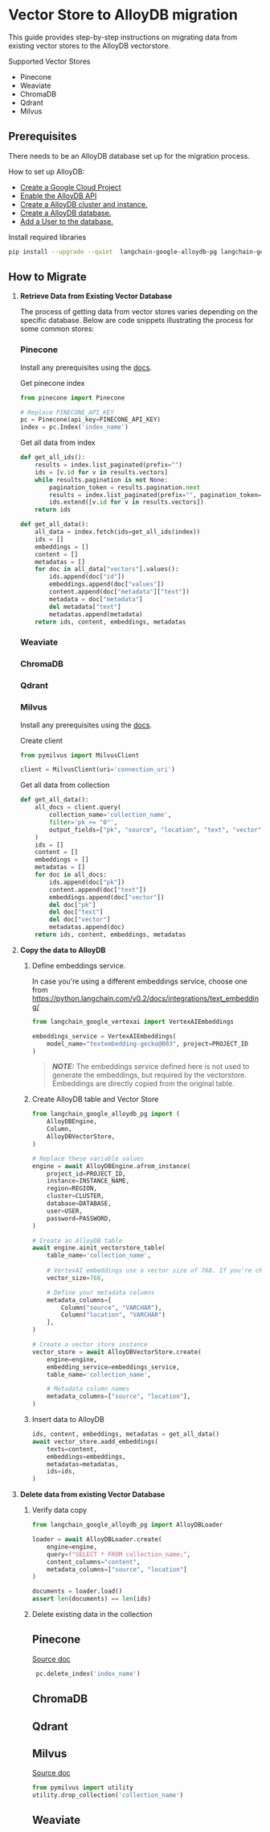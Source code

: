 # Vector Store to AlloyDB migration

This guide provides step-by-step instructions on migrating data from existing vector stores to the AlloyDB vectorstore.

Supported Vector Stores

- Pinecone
- Weaviate
- ChromaDB
- Qdrant
- Milvus

## Prerequisites

There needs to be an AlloyDB database set up for the migration process.

How to set up AlloyDB:

- [Create a Google Cloud Project](https://developers.google.com/workspace/guides/create-project)
- [Enable the AlloyDB API](https://console.cloud.google.com/flows/enableapi?apiid=alloydb.googleapis.com)
- [Create a AlloyDB cluster and instance.](https://cloud.google.com/alloydb/docs/cluster-create)
- [Create a AlloyDB database.](https://cloud.google.com/alloydb/docs/quickstart/create-and-connect)
- [Add a User to the database.](https://cloud.google.com/alloydb/docs/database-users/about)

Install required libraries

```bash
pip install --upgrade --quiet  langchain-google-alloydb-pg langchain-google-vertexai
```

## How to Migrate

1. **Retrieve Data from Existing Vector Database**

    The process of getting data from vector stores varies depending on the specific database. Below are code snippets illustrating the process for some common stores:

   ### Pinecone

   Install any prerequisites using the [docs](https://docs.pinecone.io/reference/python-sdk).

    Get pinecone index

    ```python
    from pinecone import Pinecone

    # Replace PINECONE_API_KEY
    pc = Pinecone(api_key=PINECONE_API_KEY)
    index = pc.Index('index_name')
    ```

    Get all data from index

    ```python
    def get_all_ids():
        results = index.list_paginated(prefix="")
        ids = [v.id for v in results.vectors]
        while results.pagination is not None:
            pagination_token = results.pagination.next
            results = index.list_paginated(prefix="", pagination_token=pagination_token)
            ids.extend([v.id for v in results.vectors])
        return ids

    def get_all_data():
        all_data = index.fetch(ids=get_all_ids(index))
        ids = []
        embeddings = []
        content = []
        metadatas = []
        for doc in all_data["vectors"].values():
            ids.append(doc["id"])
            embeddings.append(doc["values"])
            content.append(doc["metadata"]["text"])
            metadata = doc["metadata"]
            del metadata["text"]
            metadatas.append(metadata)
        return ids, content, embeddings, metadatas
    ```

   ### Weaviate

   ### ChromaDB

   ### Qdrant

   ### Milvus

   Install any prerequisites using the [docs](https://milvus.io/docs/install-pymilvus.md).


   Create client

    ```python
    from pymilvus import MilvusClient

    client = MilvusClient(uri='connection_uri')
    ```

    Get all data from collection

    ```python
    def get_all_data():
        all_docs = client.query(
            collection_name='collection_name',
            filter='pk >= "0"',
            output_fields=["pk", "source", "location", "text", "vector"],
        )
        ids = []
        content = []
        embeddings = []
        metadatas = []
        for doc in all_docs:
            ids.append(doc["pk"])
            content.append(doc["text"])
            embeddings.append(doc["vector"])
            del doc["pk"]
            del doc["text"]
            del doc["vector"]
            metadatas.append(doc)
        return ids, content, embeddings, metadatas
    ```

2. **Copy the data to AlloyDB**
    1. Define embeddings service.

        In case you're using a different embeddings service, choose one from <https://python.langchain.com/v0.2/docs/integrations/text_embedding/>

        ```python
        from langchain_google_vertexai import VertexAIEmbeddings

        embeddings_service = VertexAIEmbeddings(
            model_name="textembedding-gecko@003", project=PROJECT_ID
        )
        ```

        > **_NOTE:_**  The embeddings service defined here is not used to generate the embeddings, but required by the vectorstore.
        > Embeddings are directly copied from the original table.

    2. Create AlloyDB table and Vector Store

        ```python
        from langchain_google_alloydb_pg import (
            AlloyDBEngine,
            Column,
            AlloyDBVectorStore,
        )

        # Replace these variable values
        engine = await AlloyDBEngine.afrom_instance(
            project_id=PROJECT_ID,
            instance=INSTANCE_NAME,
            region=REGION,
            cluster=CLUSTER,
            database=DATABASE,
            user=USER,
            password=PASSWORD,
        )

        # Create an AlloyDB table
        await engine.ainit_vectorstore_table(
            table_name='collection_name', 
            
            # VertexAI embeddings use a vector size of 768. If you're choosing another vector embeddings service, choose their corresponding vector size
            vector_size=768,

            # Define your metadata columns
            metadata_columns=[
                Column("source", "VARCHAR"), 
                Column("location", "VARCHAR")
            ],
        )

        # Create a vector store instance
        vector_store = await AlloyDBVectorStore.create(
            engine=engine,
            embedding_service=embeddings_service,
            table_name='collection_name',

            # Metadata column names
            metadata_columns=["source", "location"],
        )
        ```

    3. Insert data to AlloyDB

        ```python
        ids, content, embeddings, metadatas = get_all_data()
        await vector_store.aadd_embeddings(
            texts=content,
            embeddings=embeddings,
            metadatas=metadatas,
            ids=ids,
        )
        ```

3. **Delete data from existing Vector Database**
    1. Verify data copy

        ```python
        from langchain_google_alloydb_pg import AlloyDBLoader

        loader = await AlloyDBLoader.create(
            engine=engine,
            query=f"SELECT * FROM collection_name;",
            content_columns="content",
            metadata_columns=["source", "location"]
        )
        
        documents = loader.load()
        assert len(documents) == len(ids)
        ```

    2. Delete existing data in the collection

       ## Pinecone
       [Source doc](https://docs.pinecone.io/guides/indexes/delete-an-index)

       ```python
        pc.delete_index('index_name')
       ```

       ## ChromaDB

       ## Qdrant

       ## Milvus
       [Source doc](https://milvus.io/docs/v2.0.x/drop_collection.md)

        ```python
        from pymilvus import utility
        utility.drop_collection('collection_name')
        ```

       ## Weaviate
